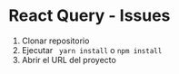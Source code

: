 # React Query - Issues

1. Clonar repositorio
2. Ejecutar ` yarn install` o `npm install`
3. Abrir el URL del proyecto

